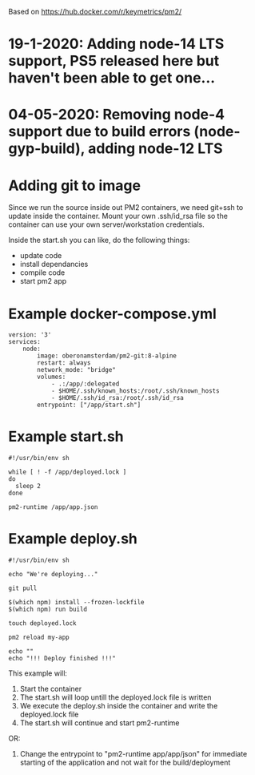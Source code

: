 Based on https://hub.docker.com/r/keymetrics/pm2/

# 19-1-2020: Adding node-14 LTS support, PS5 released here but haven't been able to get one...
# 04-05-2020: Removing node-4 support due to build errors (node-gyp-build), adding node-12 LTS

# Adding git to image

Since we run the source inside out PM2 containers, we need git+ssh to update inside the container.
Mount your own .ssh/id_rsa file so the container can use your own server/workstation credentials.

Inside the start.sh you can like, do the following things:
* update code
* install dependancies
* compile code
* start pm2 app

# Example docker-compose.yml
```
version: '3'
services:
    node:
        image: oberonamsterdam/pm2-git:8-alpine
        restart: always
        network_mode: "bridge"
        volumes:
            - .:/app/:delegated
            - $HOME/.ssh/known_hosts:/root/.ssh/known_hosts
            - $HOME/.ssh/id_rsa:/root/.ssh/id_rsa
        entrypoint: ["/app/start.sh"]
```

# Example start.sh
```
#!/usr/bin/env sh

while [ ! -f /app/deployed.lock ]
do
  sleep 2
done

pm2-runtime /app/app.json

```

# Example deploy.sh
```
#!/usr/bin/env sh

echo "We're deploying..."

git pull

$(which npm) install --frozen-lockfile
$(which npm) run build

touch deployed.lock

pm2 reload my-app

echo ""
echo "!!! Deploy finished !!!"

```

This example will:
1. Start the container
2. The start.sh will loop untill the deployed.lock file is written
3. We execute the deploy.sh inside the container and write the deployed.lock file
4. The start.sh will continue and start pm2-runtime

OR:

1. Change the entrypoint to "pm2-runtime app/app/json" for immediate starting of the application and not wait for the build/deployment